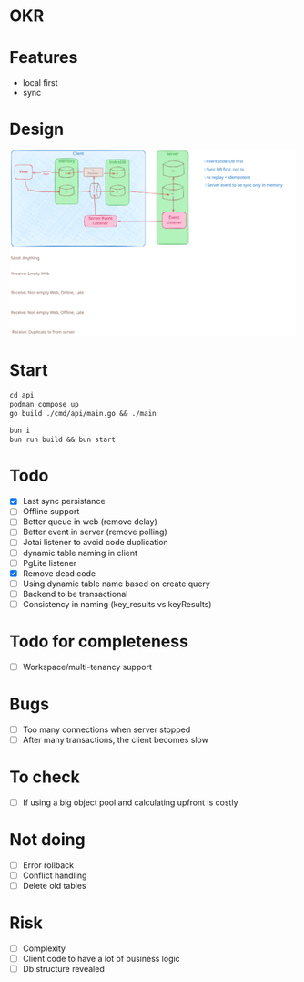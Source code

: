 # OKR

# Features

- local first
- sync

# Design

![image](./docs/okr-sync-localfirst.excalidraw.svg)

# Start

```shell
cd api
podman compose up
go build ./cmd/api/main.go && ./main
```

```shell
bun i
bun run build && bun start
```

# Todo

- [x] Last sync persistance
- [ ] Offline support
- [ ] Better queue in web (remove delay)
- [ ] Better event in server (remove polling)
- [ ] Jotai listener to avoid code duplication
- [ ] dynamic table naming in client
- [ ] PgLite listener
- [x] Remove dead code
- [ ] Using dynamic table name based on create query
- [ ] Backend to be transactional
- [ ] Consistency in naming (key_results vs keyResults)

# Todo for completeness

- [ ] Workspace/multi-tenancy support

# Bugs

- [ ] Too many connections when server stopped
- [ ] After many transactions, the client becomes slow

# To check

- [ ] If using a big object pool and calculating upfront is costly

# Not doing

- [ ] Error rollback
- [ ] Conflict handling
- [ ] Delete old tables

# Risk

- [ ] Complexity
- [ ] Client code to have a lot of business logic
- [ ] Db structure revealed
